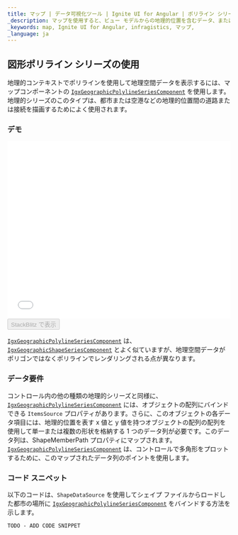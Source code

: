 ```yaml
---
title: マップ | データ可視化ツール | Ignite UI for Angular | ポリライン シリーズ | Infragistics
_description: マップを使用すると、ビュー モデルからの地理的位置を含むデータ、またはシェープ ファイルから地理的画像マップにロードされた地理空間データを表示できます。
_keywords: map, Ignite UI for Angular, infragistics, マップ,
_language: ja
---
```


## 図形ポリライン シリーズの使用

地理的コンテキストでポリラインを使用して地理空間データを表示するには、マップコンポーネントの [`IgxGeographicPolylineSeriesComponent`](map_geographic_shape_polyline_series.md) を使用します。地理的シリーズのこのタイプは、都市または空港などの地理的位置間の道路または接続を描画するためによく使用されます。

### デモ

<div class="sample-container loading" style="height: 400px">
    <iframe id="geo-map-type-shape-polyline-series-iframe" src='{environment:demosBaseUrl}/maps/geo-map-type-shape-polyline-series' width="100%" height="100%" seamless frameBorder="0" onload="onXPlatSampleIframeContentLoaded(this);"></iframe>
</div>
<div>
    <button data-localize="stackblitz" disabled class="stackblitz-btn"   data-iframe-id="geo-map-type-shape-polyline-series-iframe" data-demos-base-url="{environment:demosBaseUrl}">StackBlitz で表示
    </button>
</div>

<div class="divider--half"></div>

[`IgxGeographicPolylineSeriesComponent`](map_geographic_shape_polyline_series.md) は、[`IgxGeographicShapeSeriesComponent`](map_geographic_shape_polyline_series.md) とよく似ていますが、地理空間データがポリゴンではなくポリラインでレンダリングされる点が異なります。

### データ要件

コントロール内の他の種類の地理的シリーズと同様に、[`IgxGeographicPolylineSeriesComponent`](map_geographic_shape_polyline_series.md)  には、オブジェクトの配列にバインドできる `ItemsSource` プロパティがあります。さらに、このオブジェクトの各データ項目には、地理的位置を表す x 値と y 値を持つオブジェクトの配列の配列を使用して単一または複数の形状を格納する 1 つのデータ列が必要です。このデータ列は、ShapeMemberPath プロパティにマップされます。[`IgxGeographicPolylineSeriesComponent`](map_geographic_shape_polyline_series.md) は、コントロールで多角形をプロットするために、このマップされたデータ列のポイントを使用します。

### コード スニペット

以下のコードは、`ShapeDataSource` を使用してシェイプ ファイルからロードした都市の場所に [`IgxGeographicPolylineSeriesComponent`](map_geographic_shape_polyline_series.md) をバインドする方法を示します。

<!-- Angular -->

```html
TODO - ADD CODE SNIPPET
```
